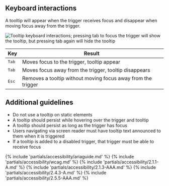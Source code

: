 ## Keyboard interactions

A tooltip will appear when the trigger receives focus and disappear when moving focus away from the trigger.

<uxdot-example width-adjustment="315px">
  <img src="../tooltip-keyboard-interactions.png" alt="Tooltip keyboard interactions; pressing tab to focus the trigger will show the tooltip, but pressing tab again will hide the tooltip">
</uxdot-example>

<rh-table>
  <table>
    <thead>
      <tr>
        <th scope="col" data-label="Key">Key</th>
        <th scope="col" data-label="Result">Result</th>
      </tr>
    </thead>
    <tbody>
      <tr>
        <td data-label="Key"><kbd>Tab</kbd></td>
        <td data-label="Result">Moves focus to the trigger, tooltip appear</td>
      </tr>
      <tr>
        <td data-label="Key"><kbd>Tab</kbd></td>
        <td data-label="Result">Moves focus away from the trigger, tooltip disappears</td>
      </tr>
      <tr>
        <td data-label="Key"><kbd>Esc</kbd></td>
        <td data-label="Result">Removes a tooltip without moving focus away from the trigger</td>
      </tr>
    </tbody>
  </table>
</rh-table>

## Additional guidelines
 - Do not use a tooltip on static elements
 - A tooltip should persist while hovering over the trigger and tooltip
 - A tooltip should persist as long as the trigger has focus
 - Users navigating via screen reader must have tooltip text announced to them when it is triggered
 - If a tooltip is added to a disabled trigger, that trigger must be able to receive focus

{% include 'partials/accessibility/ariaguide.md' %}
{% include 'partials/accessibility/wcag.md' %}
{% include 'partials/accessibility/2.1.1-A.md' %}
{% include 'partials/accessibility/2.1.3-AAA.md' %}
{% include 'partials/accessibility/2.4.3-A.md' %}
{% include 'partials/accessibility/2.5.5-AAA.md' %}